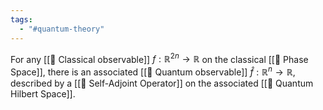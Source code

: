 ```yaml
---
tags:
  - "#quantum-theory"
---
```

For any [[📘 Classical observable]] $f: \mathbb{R}^{2n} \rightarrow \mathbb{R}$ on the classical [[📘 Phase Space]], there is an associated [[📘 Quantum observable]] $\hat{f} : \mathbb{R}^n \rightarrow \mathbb{R}$, described by a [[📘 Self-Adjoint Operator]] on the associated [[📘 Quantum Hilbert Space]].